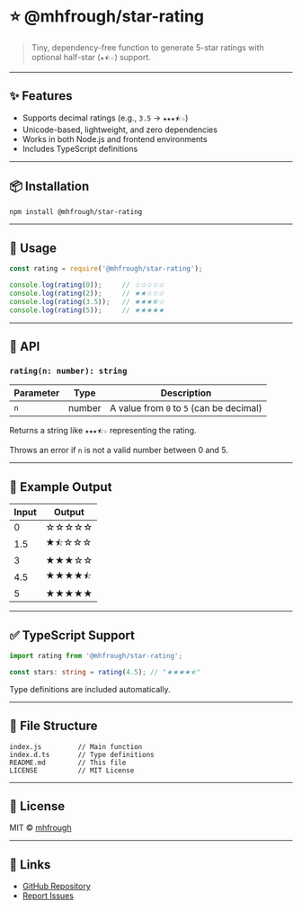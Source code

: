 # ⭐ @mhfrough/star-rating

> Tiny, dependency-free function to generate 5-star ratings with optional half-star (`★⯪☆`) support.

---

## ✨ Features

- Supports decimal ratings (e.g., `3.5` → `★★★⯪☆`)
- Unicode-based, lightweight, and zero dependencies
- Works in both Node.js and frontend environments
- Includes TypeScript definitions

---

## 📦 Installation

```bash
npm install @mhfrough/star-rating
```

---

## 🔧 Usage

```js
const rating = require('@mhfrough/star-rating');

console.log(rating(0));     // ☆☆☆☆☆
console.log(rating(2));     // ★★☆☆☆
console.log(rating(3.5));   // ★★★⯪☆
console.log(rating(5));     // ★★★★★
```

---

## 📘 API

### `rating(n: number): string`

| Parameter | Type   | Description                            |
|-----------|--------|----------------------------------------|
| `n`       | number | A value from `0` to `5` (can be decimal)|

Returns a string like `★★★⯪☆` representing the rating.

Throws an error if `n` is not a valid number between 0 and 5.

---

## 🧪 Example Output

| Input | Output    |
|-------|-----------|
| 0     | ☆☆☆☆☆     |
| 1.5   | ★⯪☆☆☆     |
| 3     | ★★★☆☆     |
| 4.5   | ★★★★⯪     |
| 5     | ★★★★★     |

---

## ✅ TypeScript Support

```ts
import rating from '@mhfrough/star-rating';

const stars: string = rating(4.5); // "★★★★⯪"
```

Type definitions are included automatically.

---

## 📁 File Structure

```
index.js         // Main function
index.d.ts       // Type definitions
README.md        // This file
LICENSE          // MIT License
```

---

## 🪪 License

MIT © [mhfrough](https://github.com/mhfrough)

---

## 🔗 Links

- [GitHub Repository](https://github.com/mhfrough/star-rating)
- [Report Issues](https://github.com/mhfrough/star-rating/issues)
